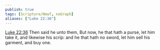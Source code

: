 ```yaml
---
publish: true
tags: [Scripture/NewT, noGraph]
aliases: ["Luke 22:36"]
---
```

[Luke 22:36](https://churchofjesuschrist.org/study/scriptures/nt/luke/22?lang=eng&id=p36#p36) Then said he unto them, But now, he that hath a purse, let him take it, and likewise his scrip: and he that hath no sword, let him sell his garment, and buy one.
